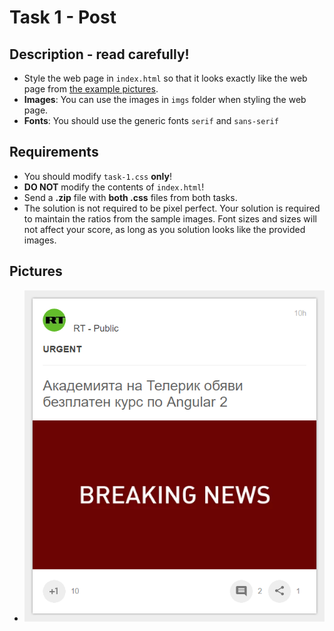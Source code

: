 # Task 1 - Post

## Description - read carefully!
- Style the web page in `index.html` so that it looks exactly like the web page from [the example pictures](./result). 
- **Images**: You can use the images in `imgs` folder when styling the web page.
- **Fonts**: You should use the generic fonts `serif` and `sans-serif`

## Requirements
- You should modify `task-1.css` **only**!
- **DO NOT** modify the contents of `index.html`!
- Send a **.zip** file with **both .css** files from both tasks.
- The solution is not required to be pixel perfect. Your solution is required to maintain the ratios from the sample images. Font sizes and sizes will not affect your score, as long as you solution looks like the provided images.

## Pictures
- <img src="./result/result.png" />